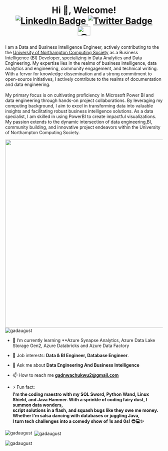 <h1 align="center">Hi 👋, Welcome! <br>
<a href="https://www.linkedin.com/in/gad-olungweonwi/" target="_blank">
  <img src="https://img.shields.io/badge/-GadAugust-blue?style=for-the-badge&logo=Linkedin&logoColor=white" alt="LinkedIn Badge">
</a>
<a href="https://twitter.com/GadAugust" target="_blank">
  <img src="https://img.shields.io/badge/-@GadAugust-1ca0f1?style=for-the-badge&logo=twitter&logoColor=white" alt="Twitter Badge">
</a> <br>
  <a href="https://medium.com/@gadnwachukwu2" target="blank"><img align="center" src="https://raw.githubusercontent.com/rahuldkjain/github-profile-readme-generator/master/src/images/icons/Social/medium.svg" alt="@gadnwachukwu2" height="30" width="40" /></a>
</p>
</h1>




I am a Data and Business Intelligence Engineer, actively contributing to the the <a href="https://www.northampton.ac.uk/" target="_blank">University of Northampton Computing Society</a> as a Business Intelligence (BI) Developer, specializing in Data Analytics and Data Engineering. My expertise lies in the realms of business intelligence, data analytics and engineering, community engagement, and technical writing. With a fervor for knowledge dissemination and a strong commitment to open-source initiatives, I actively contribute to the realms of documentation and data engineering.
<br><br>
My primary focus is on cultivating proficiency in Microsoft Power BI and data engineering through hands-on project collaborations. By leveraging my computing background, I aim to excel in transforming data into valuable insights and facilitating robust business intelligence solutions. As a data specialist, I am skilled in using PowerBI to create impactful visualizations. My passion extends to the dynamic intersection of data engineering,BI, community building, and innovative project endeavors within the University of Northampton Computing Society.

<img align="right" width="600" src="https://learn.microsoft.com/en-us/training/wwl-data-ai/introduction-to-data-engineering-azure/media/3-data-engineering-azure.png">
<p align="left"> <img src="https://komarev.com/ghpvc/?username=gadaugust&label=Profile%20views&color=0e75b6&style=flat" alt="gadaugust" /> </p>




- 🌱 I’m currently learning **Azure Synapse Analytics, Azure Data Lake Storage Gen2, Azure Databricks and Azure Data Factory <br>
- 💼 Job interests: **Data & BI Engineer, Database Engineer**.

- 💬 Ask me about **Data Engineering And Business Intelligence**

- 📫 How to reach me **gadnwachukwu2@gmail.com**

- ⚡ Fun fact: <br> **I'm the coding maestro with my SQL Sword, Python Wand, Linux Shield, and Java Hammer. With a sprinkle of coding fairy dust, I summon data wonders,<br> script solutions in a flash, and squash bugs like they owe me money. <br>Whether I'm salsa dancing with databases or juggling Java,<br> I turn tech challenges into a comedy show of 1s and 0s! 😎💻✨**










<p><img align="left" src="https://github-readme-stats.vercel.app/api/top-langs?username=gadaugust&show_icons=true&locale=en&layout=compact" alt="gadaugust" /></p>

<p>&nbsp;<img align="center" src="https://github-readme-stats.vercel.app/api?username=gadaugust&show_icons=true&locale=en" alt="gadaugust" /></p>

<p><img align="center" src="https://github-readme-streak-stats.herokuapp.com/?user=gadaugust&" alt="gadaugust" /></p>

